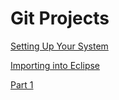 # Git Projects

[Setting Up Your System](readmes/INITIALSETUP.md)

[Importing into Eclipse](readmes/eclipseimport/IMPORTING.md)

[Part 1](readmes/part1/README.md)